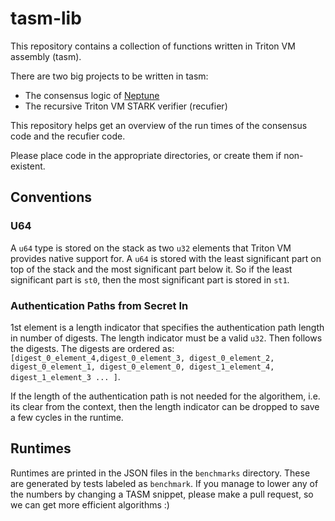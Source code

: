 # tasm-lib

This repository contains a collection of functions written in Triton VM assembly (tasm).

There are two big projects to be written in tasm:
 - The consensus logic of [Neptune](https://neptune.cash/)
 - The recursive Triton VM STARK verifier (recufier)

This repository helps get an overview of the run times of the consensus code and the recufier code.

Please place code in the appropriate directories, or create them if non-existent.

## Conventions
### U64
A `u64` type is stored on the stack as two `u32` elements that Triton VM provides native support for. A `u64` is stored with the least significant part on top of the stack and the most significant part below it. So if the least significant part is `st0`, then the most significant part is stored in `st1`.

### Authentication Paths from Secret In
1st element is a length indicator that specifies the authentication path length in number of digests. The length indicator must be a valid `u32`. Then follows the digests. The digests are ordered as: `[digest_0_element_4,digest_0_element_3, digest_0_element_2, digest_0_element_1, digest_0_element_0, digest_1_element_4, digest_1_element_3 ... ]`.

If the length of the authentication path is not needed for the algorithem, i.e. its clear from the context, then the length indicator can be dropped to save a few cycles in the runtime.

## Runtimes

Runtimes are printed in the JSON files in the `benchmarks` directory. These are generated by tests labeled as `benchmark`. If you manage to lower any of the numbers by changing a TASM snippet, please
make a pull request, so we can get more efficient algorithms :)